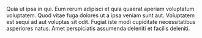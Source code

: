 Quia ut ipsa in qui. Eum rerum adipisci et quia quaerat aperiam voluptatum voluptatem. Quod vitae fuga dolores ut a ipsa veniam sunt aut. Voluptatem est sequi ad aut voluptas sit odit. Fugiat iste modi cupiditate necessitatibus asperiores natus. Amet perspiciatis assumenda deleniti et facilis deleniti.